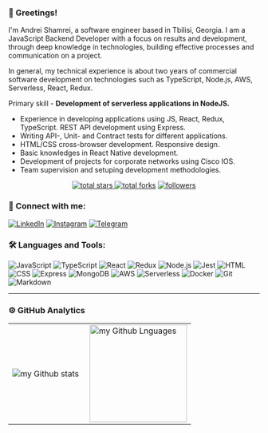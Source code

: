 ### 👋 Greetings!

I'm Andrei Shamrei, a software engineer based in Tbilisi, Georgia.
I am a JavaScript Backend Developer with a focus on results and development, through deep knowledge in technologies, building effective processes and communication on a project.

In general, my technical experience is about two years of commercial software development on technologies such as TypeScript, Node.js, AWS, Serverless, React, Redux.

Primary skill - **Development of serverless applications in NodeJS.**

 - Experience in developing applications using JS, React, Redux, TypeScript. REST API development using Express.
 - Writing API-, Unit- and Contract tests for different applications.
 - HTML/CSS cross-browser development. Responsive design.
 - Basic knowledges in React Native development.
 - Development of projects for corporate networks using Cisco IOS.
 - Team supervision and setuping development methodologies.

<div align="center">
  <a href="https://github.com/AndrewShamrey?tab=repositories&sort=stargazers">
    <img alt="total stars" title="Total stars on GitHub" src="https://custom-icon-badges.herokuapp.com/badge/dynamic/json?logo=star&color=7c007c&labelColor=640464&label=Stars&style=for-the-badge&query=%24.stars&url=https://api.github-star-counter.workers.dev/user/AndrewShamrey"/>
  </a>
  <a href="https://github.com/AndrewShamrey?tab=repositories&sort=stargazers">
    <img alt="total forks" title="Total forks on GitHub" src="https://custom-icon-badges.herokuapp.com/badge/dynamic/json?logo=fork&color=55960c&labelColor=488207&label=Forks&style=for-the-badge&query=%24.forks&url=https://api.github-star-counter.workers.dev/user/AndrewShamrey"/></a>
  <a href="https://github.com/AndrewShamrey">
    <img alt="followers" title="Follow me on Github" src="https://custom-icon-badges.herokuapp.com/github/followers/AndrewShamrey?color=236ad3&labelColor=1155ba&style=for-the-badge&logo=person-add&label=Follow&logoColor=white"/>
  </a>
</div>

### 🤝 Connect with me:

[![LinkedIn](https://img.shields.io/badge/linkedin-%230077B5.svg?style=for-the-badge&logo=linkedin&logoColor=white)](https://www.linkedin.com/in/andrei-shamrei)
[![Instagram](https://img.shields.io/badge/Instagram-E4405F?style=for-the-badge&logo=instagram&logoColor=white)](https://www.instagram.com/andreyshamrey)
[![Telegram](https://img.shields.io/badge/Telegram-2CA5E0?style=for-the-badge&logo=telegram&logoColor=white)](https://t.me/andreyshamrey)

### 🛠 Languages and Tools:
![JavaScript](https://img.shields.io/badge/javascript-F7DF1E?style=for-the-badge&logo=javascript&logoColor=white)
![TypeScript](https://img.shields.io/badge/typescript-%23007ACC?style=for-the-badge&logo=typescript&logoColor=white)
![React](https://img.shields.io/badge/react-61DAFB?&style=for-the-badge&logo=react&logoColor=white)
![Redux](https://img.shields.io/badge/redux-764ABC?style=for-the-badge&logo=Redux&logoColor=white)
![Node.js](https://img.shields.io/badge/node.js-90C53F?&style=for-the-badge&logo=node.js&logoColor=white)
![Jest](https://img.shields.io/badge/jest-C21325?&style=for-the-badge&logo=jest&logoColor=white)
![HTML](https://img.shields.io/badge/html-E34F26?style=for-the-badge&logo=html5&logoColor=white)
![CSS](https://img.shields.io/badge/css-1572B6?style=for-the-badge&logo=css3&logoColor=white)
![Express](https://img.shields.io/badge/express-bdef53?style=for-the-badge&logo=express&logoColor=white)
![MongoDB](https://img.shields.io/badge/mongodb-26A944?&style=for-the-badge&logo=mongodb&logoColor=white)
![AWS](https://img.shields.io/badge/AWS-e8a628?style=for-the-badge&logo=amazon&logoColor=white)
![Serverless](https://img.shields.io/badge/-Serverless-090909?style=for-the-badge&logo=Serverless)
![Docker](https://img.shields.io/badge/Docker-0db7ed?style=for-the-badge&logo=Docker&logoColor=white)
![Git](https://img.shields.io/badge/Git-F05033?style=for-the-badge&logo=Git&logoColor=white)
![Markdown](https://img.shields.io/badge/markdown-000?&style=for-the-badge&logo=markdown&logoColor=white)

---

### ⚙️ GitHub Analytics

<table>
  <tr>
    <td>
      <img align="left" src="https://github-readme-streak-stats.herokuapp.com/?user=AndrewShamrey&theme=algolia" alt="my Github stats" />
    </td>
    <td>
      <img height="195px" align="right" alt="my Github Lnguages" src="https://github-readme-stats-eight-theta.vercel.app/api/top-langs/?username=AndrewShamrey&theme=algolia&layout=compact" />
    </td>
  </tr>
</table>
